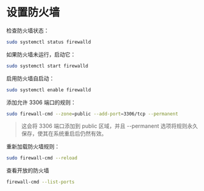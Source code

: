 # 设置防火墙
检查防火墙状态：
```bash
sudo systemctl status firewalld
```
如果防火墙未运行，启动它：
```bash
sudo systemctl start firewalld
```
启用防火墙自启动：
```bash
sudo systemctl enable firewalld
```
添加允许 3306 端口的规则：
```bash
sudo firewall-cmd --zone=public --add-port=3306/tcp --permanent
```
> 这会将 3306 端口添加到 public 区域，并且 --permanent 选项将规则永久保存，使其在系统重启后仍然有效。

重新加载防火墙规则：
```bash
sudo firewall-cmd --reload
```
查看开放的防火墙
```bash
firewall-cmd --list-ports
```